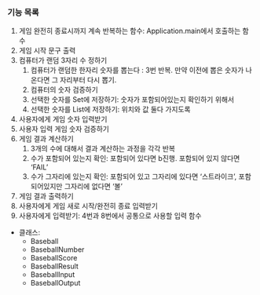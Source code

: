 ### 기능 목록

1. 게임 완전히 종료시까지 계속 반복하는 함수: Application.main에서 호출하는 함수  
2. 게임 시작 문구 출력  
3. 컴퓨터가 랜덤 3자리 수 정하기  
    1. 컴퓨터가 랜덤한 한자리 숫자를 뽑는다 : 3번 반복. 만약 이전에 뽑은 숫자가 나온다면 그 자리부터 다시 뽑기.  
    2. 컴퓨터의 숫자 검증하기  
    3. 선택한 숫자를 Set에 저장하기: 숫자가 포함되어있는지 확인하기 위해서  
    4. 선택한 숫자를 List에 저장하기: 위치와 값 둘다 가지도록  
4. 사용자에게 게임 숫자 입력받기  
5. 사용자 입력 게임 숫자 검증하기  
6. 게임 결과 계산하기  
    1. 3개의 수에 대해서 결과 계산하는 과정을 각각 반복  
    2. 수가 포함되어 있는지 확인: 포함되어 있다면 b진행. 포함되어 있지 않다면 ‘FAIL’  
    3. 수가 그자리에 있는지 확인: 포함되어 있고 그자리에 있다면 ‘스트라이크’, 포함되어있지만 그자리에 없다면 ‘볼’   
7. 게임 결과 출력하기  
8. 사용자에게 게임 새로 시작/완전히 종료 입력받기  
9. 사용자에게 입력받기: 4번과 8번에서 공통으로 사용할 입력 함수  

- 클래스:
    - Baseball
    - BaseballNumber
    - BaseballScore
    - BaseballResult
    - BaseballInput
    - BaseballOutput